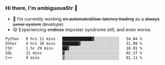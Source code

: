 ### Hi there, I'm ambiguou~~s~~Str 👋

<!--
**ambiguoustexture/ambiguoustexture** is a ✨ _special_ ✨ repository because its `README.md` (this file) appears on your GitHub profile.

Here are some ideas to get you started:
-->
- 🔭 I’m currently working ~~on automated/low-latency trading~~ as a ~~always junior system~~ developer.
- :worried: Experiencing ~~endless~~ imposter syndrome still, and even worse.

<!--START_SECTION:waka-->

```txt
Python   8 hrs 11 mins   █████████████▓░░░░░░░░░░░   54.84 %
Other    4 hrs 38 mins   ███████▓░░░░░░░░░░░░░░░░░   31.09 %
CSV      1 hr 29 mins    ██▓░░░░░░░░░░░░░░░░░░░░░░   10.01 %
SQL      21 mins         ▓░░░░░░░░░░░░░░░░░░░░░░░░   02.37 %
C++      9 mins          ▒░░░░░░░░░░░░░░░░░░░░░░░░   01.11 %
```

<!--END_SECTION:waka-->
